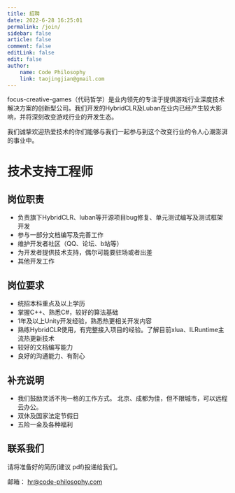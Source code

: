 ```yaml
---
title: 招聘
date: 2022-6-28 16:25:01
permalink: /join/
sidebar: false
article: false
comment: false
editLink: false
edit: false
author:
    name: Code Philosophy
    link: taojingjian@gmail.com
---
```



focus-creative-games（代码哲学）是业内领先的专注于提供游戏行业深度技术解决方案的创新型公司。我们开发的HybridCLR及Luban在业内已经产生较大影响，并将深刻改变游戏行业的开发生态。

我们诚挚欢迎热爱技术的你们能够与我们一起参与到这个改变行业的令人心潮澎湃的事业中。

# 技术支持工程师

## 岗位职责

- 负责旗下HybridCLR、luban等开源项目bug修复、单元测试编写及测试框架开发
- 参与一部分文档编写及完善工作
- 维护开发者社区（QQ、论坛、b站等）
- 为开发者提供技术支持，偶尔可能要驻场或者出差
- 其他开发工作

## 岗位要求

- 统招本科重点及以上学历
- 掌握C++、熟悉C#，较好的算法基础
- 1年及以上Unity开发经验，熟悉热更相关开发内容
- 熟练HybridCLR使用，有完整接入项目的经验。了解目前xlua、ILRuntime主流热更新技术
- 较好的文档编写能力
- 良好的沟通能力、有耐心

## 补充说明

- 我们鼓励灵活不拘一格的工作方式。 北京、成都为佳，但不限城市，可以远程云办公。
- 双休及国家法定节假日
- 五险一金及各种福利

## 联系我们

请将准备好的简历(建议 pdf)投递给我们。

邮箱： hr@code-philosophy.com

